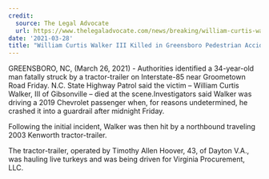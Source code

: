 ```yaml
---
credit:
  source: The Legal Advocate
  url: https://www.thelegaladvocate.com/news/breaking/william-curtis-walker-iii-killed-i-85-groometown-road-greensboro-crash
date: '2021-03-28'
title: "William Curtis Walker III Killed in Greensboro Pedestrian Accident"
---
```

GREENSBORO, NC, (March 26, 2021) - Authorities identified a 34-year-old man fatally struck by a tractor-trailer on Interstate-85 near Groometown Road Friday. N.C. State Highway Patrol said the victim – William Curtis Walker, III of Gibsonville – died at the scene.Investigators said Walker was driving a 2019 Chevrolet passenger when, for reasons undetermined, he crashed it into a guardrail after midnight Friday.

Following the initial incident, Walker was then hit by a northbound traveling 2003 Kenworth tractor-trailer. 

The tractor-trailer, operated by Timothy Allen Hoover, 43, of Dayton V.A., was hauling live turkeys and was being driven for Virginia Procurement, LLC. 

